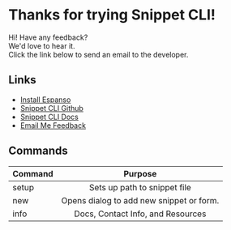 # Thanks for trying Snippet CLI!

Hi! Have any feedback?  
We'd love to hear it.  
Click the link below to send an email to the developer.

## Links

- [Install Espanso](https://espanso.org/)
- [Snippet CLI Github](https://www.github.com/ajmarkow/snippet_cli)
- [Snippet CLI Docs](https:/docs.snippetcli.com)
- [Email Me Feedback](mailto:aj@ajm.codes)

## Commands

| **Command**  |      **Purpose**      |
|----------|:------------------:|
| setup |  Sets up  path to snippet file |
| new |    Opens dialog to add new snippet or form.  |
| info| Docs, Contact Info, and Resources |